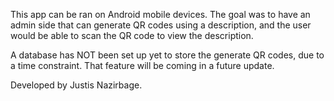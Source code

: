 This app can be ran on Android mobile devices.
The goal was to have an admin side that can generate QR codes using a description,
and the user would be able to scan the QR code to view the description.

A database has NOT been set up yet to store the generate QR codes,
due to a time constraint.
That feature will be coming in a future update.

Developed by Justis Nazirbage.
